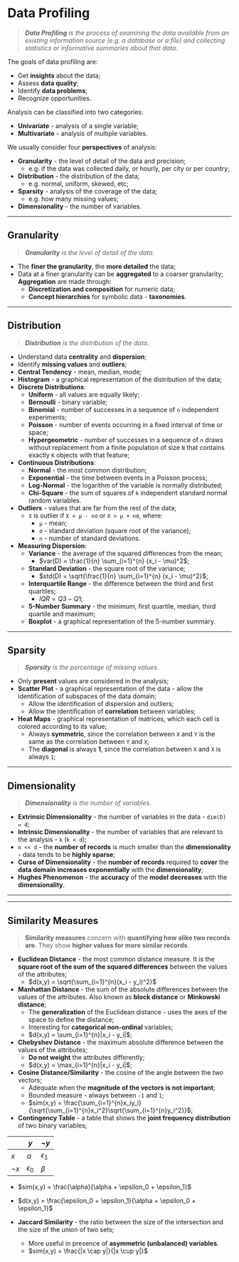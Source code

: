 # Data Profiling

> _**Data Profiling** is the process of examining the data available from an existing information source (e.g. a database or a file) and collecting statistics or informative summaries about that data._

The goals of data profiling are:

* Get **insights** about the data;
* Assess **data quality**;
* Identify **data problems**;
* Recognize opportunities.

Analysis can be classified into two categories:

* **Univariate** - analysis of a single variable;
* **Multivariate** - analysis of multiple variables.

We usually consider four **perspectives** of analysis:

* **Granularity** - the level of detail of the data and precision;
  * e.g. if the data was collected daily, or hourly, per city or per country;
* **Distribution** - the distribution of the data;
  * e.g. normal, uniform, skewed, etc;
* **Sparsity** - analysis of the coverage of the data;
  * e.g. how many missing values;
* **Dimensionality** - the number of variables.

---

## Granularity

> _**Granularity** is the level of detail of the data._

* The **finer the granularity**, the **more detailed** the data;
* Data at a finer granularity can be **aggregated** to a coarser granularity; **Aggregation** are made through:
  * **Discretization and composition** for numeric data;
  * **Concept hierarchies** for symbolic data - **taxonomies**.

---

## Distribution

> _**Distribution** is the distribution of the data._

* Understand data **centrality** and **dispersion**;
* Identify **missing values** and **outliers**;
* **Central Tendency** - mean, median, mode;
* **Histogram** - a graphical representation of the distribution of the data;
* **Discrete Distributions**:
  * **Uniform** - all values are equally likely;
  * **Bernoulli** - binary variable;
  * **Binomial** - number of successes in a sequence of `n` independent experiments;
  * **Poisson** - number of events occurring in a fixed interval of time or space;
  * **Hypergeometric** - number of successes in a sequence of `n` draws without replacement from a finite population of size `N` that contains exactly `K` objects with that feature;
* **Continuous Distributions**:
  * **Normal** - the most common distribution;
  * **Exponential** - the time between events in a Poisson process;
  * **Log-Normal** - the logarithm of the variable is normally distributed;
  * **Chi-Square** - the sum of squares of `k` independent standard normal random variables.
* **Outliers** - values that are far from the rest of the data;
  * `X` is outlier if `X < μ - nσ` or `X > μ + nσ`, where:
    * `μ` - mean;
    * `σ` - standard deviation (square root of the variance);
    * `n` - number of standard deviations.
* **Measuring Dispersion**:
  * **Variance** - the average of the squared differences from the mean;
    * $var(D) = \frac{1}{n} \sum_{i=1}^{n} (x_i - \mu)^2$;
  * **Standard Deviation** - the square root of the variance;
    * $std(D) = \sqrt{\frac{1}{n} \sum_{i=1}^{n} (x_i - \mu)^2}$;
  * **Interquartile Range** - the difference between the third and first quartiles;
    * $IQR = Q3 - Q1$;
  * **5-Number Summary** - the minimum, first quartile, median, third quartile and maximum;
  * **Boxplot** - a graphical representation of the 5-number summary.

---

## Sparsity

> _**Sparsity** is the percentage of missing values._

* Only **present** values are considered in the analysis;
* **Scatter Plot** - a graphical representation of the data - allow the identification of subspaces of the data domain;
  * Allow the identification of dispersion and outliers;
  * Allow the identification of **correlation** between variables;
* **Heat Maps** - graphical representation of matrices, which each cell is colored according to its value;
  * Always **symmetric**, since the correlation between `X` and `Y` is the same as the correlation between `Y` and `X`;
  * The **diagonal** is always **1**, since the correlation between `X` and `X` is always `1`;

---

## Dimensionality

> _**Dimensionality** is the number of variables._

* **Extrinsic Dimensionality** - the number of variables in the data - `dim(D) = d`;
* **Intrinsic Dimensionality** - the number of variables that are relevant to the analysis - `k` (`k < d`);
* `n << d` - the **number of records** is much smaller than the **dimensionality** - data tends to be **highly sparse**;
* **Curse of Dimensionality** - the **number of records** required to **cover** the **data domain** **increases exponentially** with the **dimensionality**;
* **Hughes Phenomenon** - the **accuracy** of the **model** **decreases** with the **dimensionality**.

---
---

## Similarity Measures

> **Similarity measures** concern with **quantifying how alike two records are**. They show **higher values for more similar records**.

* **Euclidean Distance** - the most common distance measure. It is the **square root of the sum of the squared differences** between the values of the attributes;
  * $d(x,y) = \sqrt{\sum_{i=1}^{n}(x_i - y_i)^2}$
* **Manhattan Distance** - the sum of the absolute differences between the values of the attributes. Also known as **block distance** or **Minkowski distance**;
  * The **generalization** of the Euclidean distance - uses the axes of the space to define the distance;
  * Interesting for **categorical non-ordinal** variables;
  * $d(x,y) = \sum_{i=1}^{n}|x_i - y_i|$;
* **Chebyshev Distance** - the maximum absolute difference between the values of the attributes;
  * **Do not weight** the attributes differently;
  * $d(x,y) = \max_{i=1}^{n}|x_i - y_i|$;
* **Cosine Distance/Similarity** - the cosine of the angle between the two vectors;
  * Adequate when the **magnitude of the vectors is not important**;
  * Bounded measure - always between `-1` and `1`;
  * $sim(x,y) = \frac{\sum_{i=1}^{n}x_iy_i}{\sqrt{\sum_{i=1}^{n}x_i^2}\sqrt{\sum_{i=1}^{n}y_i^2}}$;
* **Contingency Table** - a table that shows the **joint frequency distribution** of two binary variables;

|  | $y$ | $\neg y$ |
| --- | --- | --- |
| $x$ | $\alpha$ | $\epsilon_1$ |
| $\neg x$ | $\epsilon_0$ | $\beta$ |

* $sim(x,y) = \frac{\alpha}{\alpha + \epsilon_0 + \epsilon_1}$
* $d(x,y) = \frac{\epsilon_0 + \epsilon_1}{\alpha + \epsilon_0 + \epsilon_1}$

* **Jaccard Similarity** - the ratio between the size of the intersection and the size of the union of two sets;
  * More useful in presence of **asymmetric (unbalanced) variables**.
  * $sim(x,y) = \frac{|x \cap y|}{|x \cup y|}$